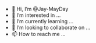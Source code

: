 - 👋 Hi, I’m @Jay-MayDay
- 👀 I’m interested in ...
- 🌱 I’m currently learning ...
- 💞️ I’m looking to collaborate on ...
- 📫 How to reach me ...

<!---
Jay-MayDay/Jay-MayDay is a ✨ special ✨ repository because its `README.md` (this file) appears on your GitHub profile.
You can click the Preview link to take a look at your changes.
--->
